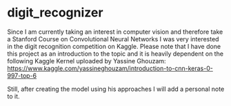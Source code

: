 # digit_recognizer

Since I am currently taking an interest in computer vision and therefore take a Stanford Course on Convolutional Neural Networks I was very interested in the digit recognition competition on Kaggle.
Please note that I have done this project as an introduction to the topic and it is heavily dependent on the following Kaggle Kernel uploaded by Yassine Ghouzam:
https://www.kaggle.com/yassineghouzam/introduction-to-cnn-keras-0-997-top-6

Still, after creating the model using his approaches I will add a personal note to it. 